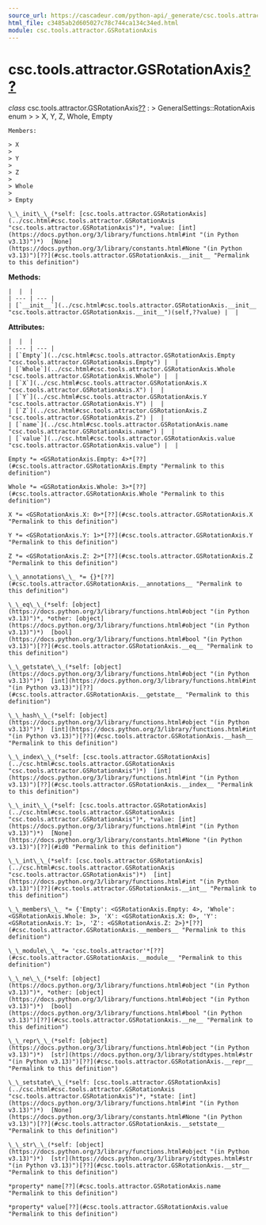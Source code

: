 ```yaml
---
source_url: https://cascadeur.com/python-api/_generate/csc.tools.attractor.GSRotationAxis.html
html_file: c3485ab2d605027c78c744ca134c34ed.html
module: csc.tools.attractor.GSRotationAxis
---
```


# csc.tools.attractor.GSRotationAxis[??](#csc-tools-attractor-gsrotationaxis "Permalink to this heading")

*class* csc.tools.attractor.GSRotationAxis[??](#csc.tools.attractor.GSRotationAxis "Permalink to this definition")
:   > GeneralSettings::RotationAxis enum
    >
    > X, Y, Z, Whole, Empty

    Members:

    > X
    >
    > Y
    >
    > Z
    >
    > Whole
    >
    > Empty

    \_\_init\_\_(*self: [csc.tools.attractor.GSRotationAxis](../csc.html#csc.tools.attractor.GSRotationAxis "csc.tools.attractor.GSRotationAxis")*, *value: [int](https://docs.python.org/3/library/functions.html#int "(in Python v3.13)")*)  [None](https://docs.python.org/3/library/constants.html#None "(in Python v3.13)")[??](#csc.tools.attractor.GSRotationAxis.__init__ "Permalink to this definition")

    
**Methods:**

    |  |  |
    | --- | --- |
    | [`__init__`](../csc.html#csc.tools.attractor.GSRotationAxis.__init__ "csc.tools.attractor.GSRotationAxis.__init__")(self,??value) |  |

    
**Attributes:**

    |  |  |
    | --- | --- |
    | [`Empty`](../csc.html#csc.tools.attractor.GSRotationAxis.Empty "csc.tools.attractor.GSRotationAxis.Empty") |  |
    | [`Whole`](../csc.html#csc.tools.attractor.GSRotationAxis.Whole "csc.tools.attractor.GSRotationAxis.Whole") |  |
    | [`X`](../csc.html#csc.tools.attractor.GSRotationAxis.X "csc.tools.attractor.GSRotationAxis.X") |  |
    | [`Y`](../csc.html#csc.tools.attractor.GSRotationAxis.Y "csc.tools.attractor.GSRotationAxis.Y") |  |
    | [`Z`](../csc.html#csc.tools.attractor.GSRotationAxis.Z "csc.tools.attractor.GSRotationAxis.Z") |  |
    | [`name`](../csc.html#csc.tools.attractor.GSRotationAxis.name "csc.tools.attractor.GSRotationAxis.name") |  |
    | [`value`](../csc.html#csc.tools.attractor.GSRotationAxis.value "csc.tools.attractor.GSRotationAxis.value") |  |

    Empty *= <GSRotationAxis.Empty: 4>*[??](#csc.tools.attractor.GSRotationAxis.Empty "Permalink to this definition")

    Whole *= <GSRotationAxis.Whole: 3>*[??](#csc.tools.attractor.GSRotationAxis.Whole "Permalink to this definition")

    X *= <GSRotationAxis.X: 0>*[??](#csc.tools.attractor.GSRotationAxis.X "Permalink to this definition")

    Y *= <GSRotationAxis.Y: 1>*[??](#csc.tools.attractor.GSRotationAxis.Y "Permalink to this definition")

    Z *= <GSRotationAxis.Z: 2>*[??](#csc.tools.attractor.GSRotationAxis.Z "Permalink to this definition")

    \_\_annotations\_\_ *= {}*[??](#csc.tools.attractor.GSRotationAxis.__annotations__ "Permalink to this definition")

    \_\_eq\_\_(*self: [object](https://docs.python.org/3/library/functions.html#object "(in Python v3.13)")*, *other: [object](https://docs.python.org/3/library/functions.html#object "(in Python v3.13)")*)  [bool](https://docs.python.org/3/library/functions.html#bool "(in Python v3.13)")[??](#csc.tools.attractor.GSRotationAxis.__eq__ "Permalink to this definition")

    \_\_getstate\_\_(*self: [object](https://docs.python.org/3/library/functions.html#object "(in Python v3.13)")*)  [int](https://docs.python.org/3/library/functions.html#int "(in Python v3.13)")[??](#csc.tools.attractor.GSRotationAxis.__getstate__ "Permalink to this definition")

    \_\_hash\_\_(*self: [object](https://docs.python.org/3/library/functions.html#object "(in Python v3.13)")*)  [int](https://docs.python.org/3/library/functions.html#int "(in Python v3.13)")[??](#csc.tools.attractor.GSRotationAxis.__hash__ "Permalink to this definition")

    \_\_index\_\_(*self: [csc.tools.attractor.GSRotationAxis](../csc.html#csc.tools.attractor.GSRotationAxis "csc.tools.attractor.GSRotationAxis")*)  [int](https://docs.python.org/3/library/functions.html#int "(in Python v3.13)")[??](#csc.tools.attractor.GSRotationAxis.__index__ "Permalink to this definition")

    \_\_init\_\_(*self: [csc.tools.attractor.GSRotationAxis](../csc.html#csc.tools.attractor.GSRotationAxis "csc.tools.attractor.GSRotationAxis")*, *value: [int](https://docs.python.org/3/library/functions.html#int "(in Python v3.13)")*)  [None](https://docs.python.org/3/library/constants.html#None "(in Python v3.13)")[??](#id0 "Permalink to this definition")

    \_\_int\_\_(*self: [csc.tools.attractor.GSRotationAxis](../csc.html#csc.tools.attractor.GSRotationAxis "csc.tools.attractor.GSRotationAxis")*)  [int](https://docs.python.org/3/library/functions.html#int "(in Python v3.13)")[??](#csc.tools.attractor.GSRotationAxis.__int__ "Permalink to this definition")

    \_\_members\_\_ *= {'Empty': <GSRotationAxis.Empty: 4>, 'Whole': <GSRotationAxis.Whole: 3>, 'X': <GSRotationAxis.X: 0>, 'Y': <GSRotationAxis.Y: 1>, 'Z': <GSRotationAxis.Z: 2>}*[??](#csc.tools.attractor.GSRotationAxis.__members__ "Permalink to this definition")

    \_\_module\_\_ *= 'csc.tools.attractor'*[??](#csc.tools.attractor.GSRotationAxis.__module__ "Permalink to this definition")

    \_\_ne\_\_(*self: [object](https://docs.python.org/3/library/functions.html#object "(in Python v3.13)")*, *other: [object](https://docs.python.org/3/library/functions.html#object "(in Python v3.13)")*)  [bool](https://docs.python.org/3/library/functions.html#bool "(in Python v3.13)")[??](#csc.tools.attractor.GSRotationAxis.__ne__ "Permalink to this definition")

    \_\_repr\_\_(*self: [object](https://docs.python.org/3/library/functions.html#object "(in Python v3.13)")*)  [str](https://docs.python.org/3/library/stdtypes.html#str "(in Python v3.13)")[??](#csc.tools.attractor.GSRotationAxis.__repr__ "Permalink to this definition")

    \_\_setstate\_\_(*self: [csc.tools.attractor.GSRotationAxis](../csc.html#csc.tools.attractor.GSRotationAxis "csc.tools.attractor.GSRotationAxis")*, *state: [int](https://docs.python.org/3/library/functions.html#int "(in Python v3.13)")*)  [None](https://docs.python.org/3/library/constants.html#None "(in Python v3.13)")[??](#csc.tools.attractor.GSRotationAxis.__setstate__ "Permalink to this definition")

    \_\_str\_\_(*self: [object](https://docs.python.org/3/library/functions.html#object "(in Python v3.13)")*)  [str](https://docs.python.org/3/library/stdtypes.html#str "(in Python v3.13)")[??](#csc.tools.attractor.GSRotationAxis.__str__ "Permalink to this definition")

    *property* name[??](#csc.tools.attractor.GSRotationAxis.name "Permalink to this definition")

    *property* value[??](#csc.tools.attractor.GSRotationAxis.value "Permalink to this definition")